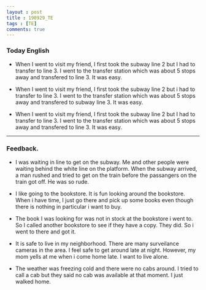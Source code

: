 ```yaml
---
layout : post
title : 190929_TE
tags : [TE]
comments: true
---
```

### Today English
- When I went to visit my friend, I first took the subway line 2 but I had to transfer to line 3. I went to the transfer station which was about 5 stops away and transfered to line 3. It was easy.

- When I went to visit my friend, I first took the subway line 2 but i had to transfer to line 3. I went to the transfer station which was about 5 stops away and transfered to subway line 3. It was easy.

- When I went to visit my friend, I first took the subway line 2 but I had to transfer to line 3. I went to the transfer station which was about 5 stops away and transfered to line 3. It was easy.

---

### Feedback.
- I was waiting in line to get on the subway. Me and other people were waiting behind the white line on the platform. When the subway arrived, a man rushed and tried to get on the train before the passangers on the train got off. He was so rude.

- I like going to the bookstore. It is fun looking around the bookstore. When i have time, I just go there and pick up some books even though there is nothing in particular i want to buy.

- The book I was looking for was not in stock at the bookstore i went to. So I called another bookstore to see if they have a copy. They did. So i went to there and got it.

- It is safe to live in my neighborhood. There are many surveilance cameras in the area. I feel safe to get around late at night. However, my mom yells at me when i come home late. I want to live alone.

- The weather was freezing cold and there were no cabs around. I tried to call a cab but they said no cab was available at that moment. I just walked home.

